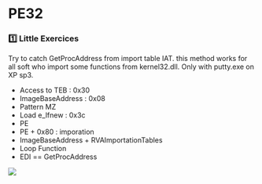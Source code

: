 # PE32

### :one: Little Exercices

Try to catch GetProcAddress from import table IAT. this method works for all soft who import some functions from kernel32.dll.
Only with putty.exe on XP sp3.

  * Access to TEB : 0x30
  * ImageBaseAddress : 0x08
  * Pattern MZ
  * Load e_lfnew : 0x3c
  * PE
  * PE + 0x80 : imporation
  * ImageBaseAddress + RVAImportationTables
  * Loop Function
  * EDI == GetProcAddress
  
<img src="https://zupimages.net/up/19/01/c75v.png">
